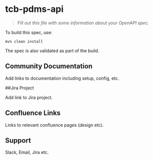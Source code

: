 # tcb-pdms-api

> _Fill out this file with some information about your OpenAPI spec._

To build this spec, use:
```
mvn clean install
```

The spec is also validated as part of the build.

## Community Documentation

Add links to documentation including setup, config, etc.

##Jira Project

Add link to Jira project.

## Confluence Links
Links to relevant confluence pages (design etc).

## Support

Slack, Email, Jira etc.